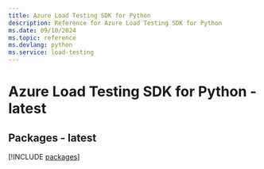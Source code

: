 ```yaml
---
title: Azure Load Testing SDK for Python
description: Reference for Azure Load Testing SDK for Python
ms.date: 09/10/2024
ms.topic: reference
ms.devlang: python
ms.service: load-testing
---
```

# Azure Load Testing SDK for Python - latest

## Packages - latest
[!INCLUDE [packages](load-testing-index.md)]